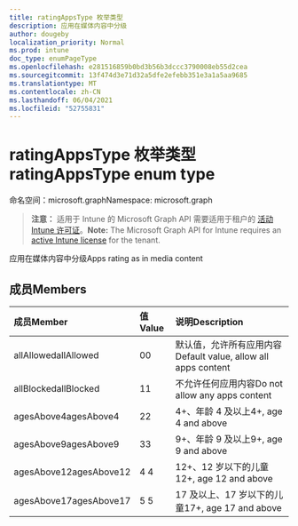 ```yaml
---
title: ratingAppsType 枚举类型
description: 应用在媒体内容中分级
author: dougeby
localization_priority: Normal
ms.prod: intune
doc_type: enumPageType
ms.openlocfilehash: e281516859b0bd3b56b3dccc3790008eb55d2cea
ms.sourcegitcommit: 13f474d3e71d32a5dfe2efebb351e3a1a5aa9685
ms.translationtype: MT
ms.contentlocale: zh-CN
ms.lasthandoff: 06/04/2021
ms.locfileid: "52755831"
---
```

# <a name="ratingappstype-enum-type"></a><span data-ttu-id="b56e1-103">ratingAppsType 枚举类型</span><span class="sxs-lookup"><span data-stu-id="b56e1-103">ratingAppsType enum type</span></span>

<span data-ttu-id="b56e1-104">命名空间：microsoft.graph</span><span class="sxs-lookup"><span data-stu-id="b56e1-104">Namespace: microsoft.graph</span></span>

> <span data-ttu-id="b56e1-105">**注意：** 适用于 Intune 的 Microsoft Graph API 需要适用于租户的 [活动 Intune 许可证](https://go.microsoft.com/fwlink/?linkid=839381)。</span><span class="sxs-lookup"><span data-stu-id="b56e1-105">**Note:** The Microsoft Graph API for Intune requires an [active Intune license](https://go.microsoft.com/fwlink/?linkid=839381) for the tenant.</span></span>

<span data-ttu-id="b56e1-106">应用在媒体内容中分级</span><span class="sxs-lookup"><span data-stu-id="b56e1-106">Apps rating as in media content</span></span>

## <a name="members"></a><span data-ttu-id="b56e1-107">成员</span><span class="sxs-lookup"><span data-stu-id="b56e1-107">Members</span></span>
|<span data-ttu-id="b56e1-108">成员</span><span class="sxs-lookup"><span data-stu-id="b56e1-108">Member</span></span>|<span data-ttu-id="b56e1-109">值</span><span class="sxs-lookup"><span data-stu-id="b56e1-109">Value</span></span>|<span data-ttu-id="b56e1-110">说明</span><span class="sxs-lookup"><span data-stu-id="b56e1-110">Description</span></span>|
|:---|:---|:---|
|<span data-ttu-id="b56e1-111">allAllowed</span><span class="sxs-lookup"><span data-stu-id="b56e1-111">allAllowed</span></span>|<span data-ttu-id="b56e1-112">0</span><span class="sxs-lookup"><span data-stu-id="b56e1-112">0</span></span>|<span data-ttu-id="b56e1-113">默认值，允许所有应用内容</span><span class="sxs-lookup"><span data-stu-id="b56e1-113">Default value, allow all apps content</span></span>|
|<span data-ttu-id="b56e1-114">allBlocked</span><span class="sxs-lookup"><span data-stu-id="b56e1-114">allBlocked</span></span>|<span data-ttu-id="b56e1-115">1</span><span class="sxs-lookup"><span data-stu-id="b56e1-115">1</span></span>|<span data-ttu-id="b56e1-116">不允许任何应用内容</span><span class="sxs-lookup"><span data-stu-id="b56e1-116">Do not allow any apps content</span></span>|
|<span data-ttu-id="b56e1-117">agesAbove4</span><span class="sxs-lookup"><span data-stu-id="b56e1-117">agesAbove4</span></span>|<span data-ttu-id="b56e1-118">2</span><span class="sxs-lookup"><span data-stu-id="b56e1-118">2</span></span>|<span data-ttu-id="b56e1-119">4+、年龄 4 及以上</span><span class="sxs-lookup"><span data-stu-id="b56e1-119">4+, age 4 and above</span></span>|
|<span data-ttu-id="b56e1-120">agesAbove9</span><span class="sxs-lookup"><span data-stu-id="b56e1-120">agesAbove9</span></span>|<span data-ttu-id="b56e1-121">3</span><span class="sxs-lookup"><span data-stu-id="b56e1-121">3</span></span>|<span data-ttu-id="b56e1-122">9+、年龄 9 及以上</span><span class="sxs-lookup"><span data-stu-id="b56e1-122">9+, age 9 and above</span></span>|
|<span data-ttu-id="b56e1-123">agesAbove12</span><span class="sxs-lookup"><span data-stu-id="b56e1-123">agesAbove12</span></span>|<span data-ttu-id="b56e1-124">4 </span><span class="sxs-lookup"><span data-stu-id="b56e1-124">4</span></span>|<span data-ttu-id="b56e1-125">12+、12 岁以下的儿童</span><span class="sxs-lookup"><span data-stu-id="b56e1-125">12+, age 12 and above</span></span> |
|<span data-ttu-id="b56e1-126">agesAbove17</span><span class="sxs-lookup"><span data-stu-id="b56e1-126">agesAbove17</span></span>|<span data-ttu-id="b56e1-127">5 </span><span class="sxs-lookup"><span data-stu-id="b56e1-127">5</span></span>|<span data-ttu-id="b56e1-128">17 及以上、17 岁以下的儿童</span><span class="sxs-lookup"><span data-stu-id="b56e1-128">17+, age 17 and above</span></span>|




